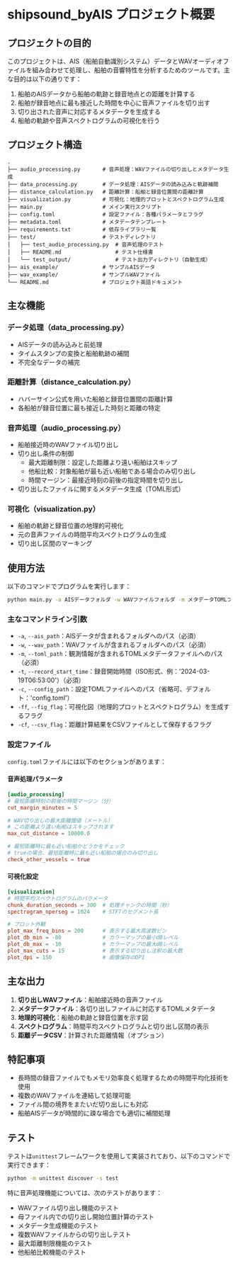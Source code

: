 # shipsound_byAIS プロジェクト概要

## プロジェクトの目的

このプロジェクトは、AIS（船舶自動識別システム）データとWAVオーディオファイルを組み合わせて処理し、船舶の音響特性を分析するためのツールです。主な目的は以下の通りです：

1. 船舶のAISデータから船舶の軌跡と録音地点との距離を計算する
2. 船舶が録音地点に最も接近した時間を中心に音声ファイルを切り出す
3. 切り出された音声に対応するメタデータを生成する
4. 船舶の軌跡や音声スペクトログラムの可視化を行う

## プロジェクト構造

```
.
├── audio_processing.py       # 音声処理：WAVファイルの切り出しとメタデータ生成
├── data_processing.py        # データ処理：AISデータの読み込みと軌跡補間
├── distance_calculation.py   # 距離計算：船舶と録音位置間の距離計算
├── visualization.py          # 可視化：地理的プロットとスペクトログラム生成
├── main.py                   # メイン実行スクリプト
├── config.toml               # 設定ファイル：各種パラメータとフラグ
├── metadata.toml             # メタデータテンプレート
├── requirements.txt          # 依存ライブラリ一覧
├── test/                     # テストディレクトリ
│   ├── test_audio_processing.py  # 音声処理のテスト
│   ├── README.md                 # テスト仕様書
│   └── test_output/              # テスト出力ディレクトリ（自動生成）
├── ais_example/              # サンプルAISデータ
├── wav_example/              # サンプルWAVファイル
└── README.md                 # プロジェクト英語ドキュメント
```

## 主な機能

### データ処理（data_processing.py）
- AISデータの読み込みと前処理
- タイムスタンプの変換と船舶軌跡の補間
- 不完全なデータの補完

### 距離計算（distance_calculation.py）
- ハバーサイン公式を用いた船舶と録音位置間の距離計算
- 各船舶が録音位置に最も接近した時刻と距離の特定

### 音声処理（audio_processing.py）
- 船舶接近時のWAVファイル切り出し
- 切り出し条件の制御
  - 最大距離制限：設定した距離より遠い船舶はスキップ
  - 他船比較：対象船舶が最も近い船舶である場合のみ切り出し
  - 時間マージン：最接近時刻の前後の指定時間を切り出し
- 切り出したファイルに関するメタデータ生成（TOML形式）

### 可視化（visualization.py）
- 船舶の軌跡と録音位置の地理的可視化
- 元の音声ファイルの時間平均スペクトログラムの生成
- 切り出し区間のマーキング

## 使用方法

以下のコマンドでプログラムを実行します：

```bash
python main.py -a AISデータフォルダ -w WAVファイルフォルダ -m メタデータTOMLファイル -t 録音開始時間 [-c 設定ファイル] [-ff] [-cf]
```

### 主なコマンドライン引数
- `-a`, `--ais_path`：AISデータが含まれるフォルダへのパス（必須）
- `-w`, `--wav_path`：WAVファイルが含まれるフォルダへのパス（必須）
- `-m`, `--toml_path`：観測情報が含まれるTOMLメタデータファイルへのパス（必須）
- `-t`, `--record_start_time`：録音開始時間（ISO形式、例：'2024-03-19T06:53:00'）（必須）
- `-c`, `--config_path`：設定TOMLファイルへのパス（省略可、デフォルト：'config.toml'）
- `-ff`, `--fig_flag`：可視化図（地理的プロットとスペクトログラム）を生成するフラグ
- `-cf`, `--csv_flag`：距離計算結果をCSVファイルとして保存するフラグ

### 設定ファイル

`config.toml`ファイルには以下のセクションがあります：

#### 音声処理パラメータ
```toml
[audio_processing]
# 最短距離時刻の前後の時間マージン（分）
cut_margin_minutes = 5

# WAV切り出しの最大距離閾値（メートル）
# この距離より遠い船舶はスキップされます
max_cut_distance = 10000.0

# 最短距離時に最も近い船舶かどうかをチェック
# trueの場合、最短距離時に最も近い船舶の場合のみ切り出し
check_other_vessels = true
```

#### 可視化設定
```toml
[visualization]
# 時間平均スペクトログラムのパラメータ
chunk_duration_seconds = 300  # 処理チャンクの時間（秒）
spectrogram_nperseg = 1024    # STFTのセグメント長

# プロット外観
plot_max_freq_bins = 200      # 表示する最大周波数ビン
plot_db_min = -80             # カラーマップの最小dBレベル
plot_db_max = -10             # カラーマップの最大dBレベル
plot_max_cuts = 15            # 表示する切り出し注釈の最大数
plot_dpi = 150                # 画像保存のDPI
```

## 主な出力

1. **切り出しWAVファイル**：船舶接近時の音声ファイル
2. **メタデータファイル**：各切り出しファイルに対応するTOMLメタデータ
3. **地理的可視化**：船舶の軌跡と録音位置を示す図
4. **スペクトログラム**：時間平均スペクトログラムと切り出し区間の表示
5. **距離データCSV**：計算された距離情報（オプション）

## 特記事項

- 長時間の録音ファイルでもメモリ効率良く処理するための時間平均化技術を使用
- 複数のWAVファイルを連結して処理可能
- ファイル間の境界をまたいだ切り出しにも対応
- 船舶AISデータが時間的に疎な場合でも適切に補間処理

## テスト

テストは`unittest`フレームワークを使用して実装されており、以下のコマンドで実行できます：

```bash
python -m unittest discover -s test
```

特に音声処理機能については、次のテストがあります：
- WAVファイル切り出し機能のテスト
- 母ファイル内での切り出し開始位置計算のテスト
- メタデータ生成機能のテスト
- 複数WAVファイルからの切り出しテスト
- 最大距離制限機能のテスト
- 他船舶比較機能のテスト 